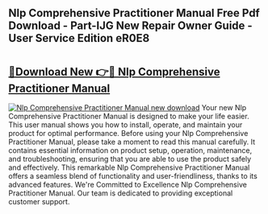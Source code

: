## Nlp Comprehensive Practitioner Manual Free Pdf Download - Part-IJG New Repair Owner Guide - User Service Edition eR0E8

# <h2><a href="http://cf27857.oget.top/?id=Nlp+Comprehensive+Practitioner+Manual">🔗Download New 👉🔴 Nlp Comprehensive Practitioner Manual</a></h2>

[![Nlp Comprehensive Practitioner Manual new download](https://i.imgur.com/5g1atiW.png)](http://cf27857.oget.top/?id=Nlp+Comprehensive+Practitioner+Manual)
Your new Nlp Comprehensive Practitioner Manual is designed to make your life easier. This user manual shows you how to install, operate, and maintain your product for optimal performance. Before using your Nlp Comprehensive Practitioner Manual, please take a moment to read this manual carefully. It contains essential information on product setup, operation, maintenance, and troubleshooting, ensuring that you are able to use the product safely and effectively. This remarkable Nlp Comprehensive Practitioner Manual offers a seamless blend of functionality and user-friendliness, thanks to its advanced features. We're Committed to Excellence Nlp Comprehensive Practitioner Manual. Our team is dedicated to providing exceptional customer support.
